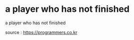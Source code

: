 # a player who has not finished
a player who has not finished



source : https://programmers.co.kr
